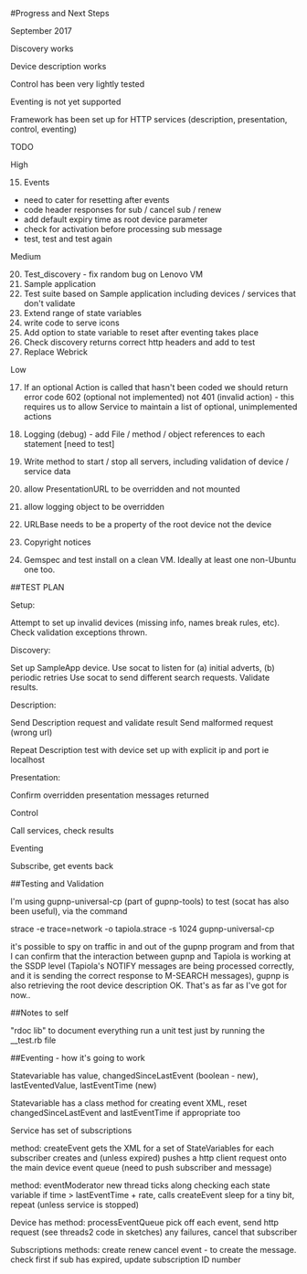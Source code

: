 #Progress and Next Steps

September 2017

Discovery works

Device description works

Control has been very lightly tested

Eventing is not yet supported

Framework has been set up for HTTP services (description, presentation, control, eventing)

TODO

High


15. Events
- need to cater for resetting after events
- code header responses for sub / cancel sub / renew
- add default expiry time as root device parameter
- check for activation before processing sub message
- test, test and test again

Medium

20.  Test_discovery - fix random bug on Lenovo VM
10. Sample application
12. Test suite based on Sample application including devices / services that don't validate
18. Extend range of state variables
7.  write code to serve icons
16. Add option to state variable to reset after eventing takes place
21.  Check discovery returns correct http headers and add to test
23.  Replace Webrick

Low

17.  If an optional Action is called that hasn't been coded we should return error code 602 (optional not implemented) not 401 (invalid action) - this requires us to allow Service to maintain a list of optional, unimplemented actions

2. Logging (debug) - add File / method / object references to each statement [need to test]
4. Write method to start / stop all servers, including validation of device / service data
6.  allow PresentationURL to be overridden and not mounted
8.  allow logging object to be overridden
9.  URLBase needs to be a property of the root device not the device
11. Copyright notices
22. Gemspec and test install on a clean VM.  Ideally at least one non-Ubuntu one too.

##TEST PLAN

Setup:

Attempt to set up invalid devices (missing info, names break rules, etc).  Check validation exceptions thrown.

Discovery:

Set up SampleApp device.
Use socat to listen for (a) initial adverts, (b) periodic retries
Use socat to send different search requests.  Validate results.

Description:

Send Description request and validate result
Send malformed request (wrong url) 

Repeat Description test with device set up with explicit ip and port ie localhost

Presentation:

Confirm overridden presentation messages returned

Control

Call services, check results

Eventing

Subscribe, get events back


##Testing and Validation

I'm using gupnp-universal-cp (part of gupnp-tools) to test (socat has also been useful), via the command

strace -e trace=network -o tapiola.strace -s 1024 gupnp-universal-cp

it's possible to spy on traffic in and out of the gupnp program and from that I can confirm that the interaction between gupnp and Tapiola is working at the SSDP level (Tapiola's NOTIFY messages are being processed correctly, and it is sending the correct response to M-SEARCH messages), gupnp is also retrieving the root device description OK.  That's as far as I've got for now..



##Notes to self

"rdoc lib" to document everything
run a unit test just by running the __test.rb file

##Eventing - how it's going to work

Statevariable has value, changedSinceLastEvent (boolean - new), lastEventedValue, lastEventTime (new)

Statevariable has a class method for creating event XML, reset changedSinceLastEvent and lastEventTime if appropriate too

Service has set of subscriptions

method: createEvent 
gets the XML for a set of StateVariables
for each subscriber creates and (unless expired) pushes a http client request onto the main device event queue (need to push subscriber and message)

method: eventModerator
new thread
ticks along checking each state variable
if time > lastEventTime + rate, calls createEvent
sleep for a tiny bit, repeat (unless service is stopped)

Device has
method: processEventQueue
pick off each event, send http request (see threads2 code in sketches)
any failures, cancel that subscriber


Subscriptions
methods:
create
renew
cancel
event - to create the message.  check first if sub has expired, update subscription ID number
